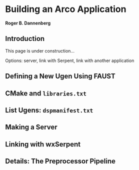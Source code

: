 # Building an Arco Application

**Roger B. Dannenberg**


## Introduction

This page is under construction...

Options: server, link with Serpent, link with another application

## Defining a New Ugen Using FAUST

## CMake and `libraries.txt`

## List Ugens: `dspmanifest.txt`

## Making a Server

## Linking with wxSerpent

## Details: The Preprocessor Pipeline
